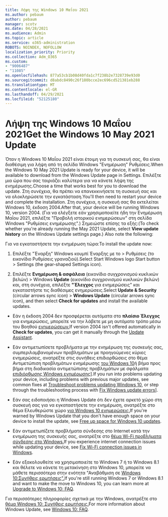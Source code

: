 ```yaml
---
title: Λήψη της Windows 10 Μαΐου 2021
ms.author: pebaum
author: pebaum
manager: scotv
ms.date: 04/28/2021
ms.audience: Admin
ms.topic: article
ms.service: o365-administration
ROBOTS: NOINDEX, NOFOLLOW
localization_priority: Priority
ms.collection: Adm_O365
ms.custom:
- "9006487"
- "11085"
ms.openlocfilehash: 877a53cb1b08d40fda1c7f238b2e7328739e93d0
ms.sourcegitcommit: d8abdc8490c26f180bcce2ec696cd521381eb288
ms.translationtype: MT
ms.contentlocale: el-GR
ms.lasthandoff: 04/29/2021
ms.locfileid: "52125180"
---
```

# <a name="get-the-windows-10-may-2021-update"></a><span data-ttu-id="8a2b2-102">Λήψη της Windows 10 Μαΐου 2021</span><span class="sxs-lookup"><span data-stu-id="8a2b2-102">Get the Windows 10 May 2021 Update</span></span>

<span data-ttu-id="8a2b2-103">Όταν η Windows 10 Μαΐου 2021 είναι έτοιμη για τη συσκευή σας, θα είναι διαθέσιμη για λήψη από τη σελίδα Windows "Ενημέρωση" Ρυθμίσεις.</span><span class="sxs-lookup"><span data-stu-id="8a2b2-103">When the Windows 10 May 2021 Update is ready for your device, it will be available to download from the Windows Update page in Settings.</span></span> <span data-ttu-id="8a2b2-104">Επιλέξτε μια ώρα που σας ταιριάζει καλύτερα για να κάνετε λήψη της ενημέρωσης.</span><span class="sxs-lookup"><span data-stu-id="8a2b2-104">Choose a time that works best for you to download the update.</span></span> <span data-ttu-id="8a2b2-105">Στη συνέχεια, θα πρέπει να επανεκκινήσετε τη συσκευή σας και να ολοκληρώσετε την εγκατάσταση.</span><span class="sxs-lookup"><span data-stu-id="8a2b2-105">You'll then need to restart your device and complete the installation.</span></span> <span data-ttu-id="8a2b2-106">Στη συνέχεια, η συσκευή σας θα εκτελείται Windows 10, έκδοση 2004.</span><span class="sxs-lookup"><span data-stu-id="8a2b2-106">After that, your device will be running Windows 10, version 2004.</span></span> <span data-ttu-id="8a2b2-107">(Για να ελέγξετε εάν χρησιμοποιείτε ήδη την Ενημέρωση Μαΐου 2021, επιλέξτε "Προβολή ιστορικού ενημερώσεων" στη σελίδα Windows "Ρυθμίσεις ενημέρωσης".)  Σημειώστε επίσης τα εξής:</span><span class="sxs-lookup"><span data-stu-id="8a2b2-107">(To check whether you're already running the May 2021 Update, select **View update history** on the Windows Update settings page.) Also note the following:</span></span>  

<span data-ttu-id="8a2b2-108">Για να εγκαταστήσετε την ενημέρωση τώρα:</span><span class="sxs-lookup"><span data-stu-id="8a2b2-108">To install the update now:</span></span>

1. <span data-ttu-id="8a2b2-109">Επιλέξτε "Έναρξη" Windows κουμπί Έναρξης με το > Ρυθμίσεις (το εικονίδιο Ρυθμίσεις γραναζιού).</span><span class="sxs-lookup"><span data-stu-id="8a2b2-109">Select Start Windows logo Start button > Settings (the gear-shaped Settings icon).</span></span>

1. <span data-ttu-id="8a2b2-110">Επιλέξτε **Ενημέρωση & ασφάλεια** (εικονίδιο συγχρονισμού κυκλικών βελών) > Windows **Update** (εικονίδιο συγχρονισμού κυκλικών βελών) και, στη συνέχεια, επιλέξτε **"Έλεγχος** για ενημερώσεις" και εγκαταστήστε τις διαθέσιμες ενημερώσεις.</span><span class="sxs-lookup"><span data-stu-id="8a2b2-110">Select **Update & Security** (circular arrows sync icon) > **Windows Update** (circular arrows sync icon), and then select **Check for updates** and install the available updates.</span></span> 

- <span data-ttu-id="8a2b2-111">Εάν η έκδοση 2004 δεν προσφέρεται αυτόματα στο **πλαίσιο Έλεγχος** για ενημερώσεις, μπορείτε να την λάβετε με μη αυτόματο τρόπο μέσω του Βοηθού [ενημερώσεων.](https://www.microsoft.com/software-download/windows10)</span><span class="sxs-lookup"><span data-stu-id="8a2b2-111">If version 2004 isn't offered automatically in **Check for updates**, you can get it manually through the [Update Assistant](https://www.microsoft.com/software-download/windows10).</span></span>

- <span data-ttu-id="8a2b2-112">Εάν αντιμετωπίσετε προβλήματα με την ενημέρωση της συσκευής σας, συμπεριλαμβανομένων προβλημάτων με προηγούμενες κύριες ενημερώσεις, ανατρέξτε στις συνήθεις επιδιορθώσεις στο θέμα Αντιμετώπιση προβλημάτων ενημέρωσης [του Windows 10](https://support.microsoft.com/windows/troubleshoot-problems-updating-windows-10-188c2b0f-10a7-d72f-65b8-32d177eb136c)ή βήμα προς βήμα στη διαδικασία αντιμετώπισης προβλημάτων με σφάλματα [επιδιόρθωσης Windows ενημέρωσης](https://support.microsoft.com/sbs/windows/fix-windows-update-errors-18b693b5-7818-5825-8a7e-2a4a37d6d787)].</span><span class="sxs-lookup"><span data-stu-id="8a2b2-112">If you run into problems updating your device, including problems with previous major updates, see common fixes at [Troubleshoot problems updating Windows 10](https://support.microsoft.com/windows/troubleshoot-problems-updating-windows-10-188c2b0f-10a7-d72f-65b8-32d177eb136c), or step through the troubleshooting process with [Fix Windows update errors](https://support.microsoft.com/sbs/windows/fix-windows-update-errors-18b693b5-7818-5825-8a7e-2a4a37d6d787)].</span></span>

- <span data-ttu-id="8a2b2-113">Εάν σας ειδοποιήσει η Windows Update ότι δεν έχετε αρκετό χώρο στη συσκευή σας για να εγκαταστήσετε την ενημέρωση, ανατρέξτε στο θέμα Ελευθερώστε χώρο [για Windows 10 ενημερώσεις.](https://support.microsoft.com/help/4013876)</span><span class="sxs-lookup"><span data-stu-id="8a2b2-113">If you're warned by Windows Update that you don't have enough space on your device to install the update, see [Free up space for Windows 10 updates](https://support.microsoft.com/help/4013876).</span></span>

- <span data-ttu-id="8a2b2-114">Εάν αντιμετωπίζετε προβλήματα σύνδεσης στο Internet κατά την ενημέρωση της συσκευής σας, ανατρέξτε στο [θέμα Wi-Fi προβλήματα σύνδεσης στο Windows.](https://support.microsoft.com/windows/fix-wi-fi-connection-issues-in-windows-9424a1f7-6a3b-65a6-4d78-7f07eee84d2c)</span><span class="sxs-lookup"><span data-stu-id="8a2b2-114">If you experience internet connection issues while updating your device, see [Fix Wi-Fi connection issues in Windows](https://support.microsoft.com/windows/fix-wi-fi-connection-issues-in-windows-9424a1f7-6a3b-65a6-4d78-7f07eee84d2c).</span></span>

- <span data-ttu-id="8a2b2-115">Εάν εξακολουθείτε να χρησιμοποιείτε το Windows 7 ή το Windows 8.1 και θέλετε να κάνετε τη μετακίνηση στο Windows 10, μπορείτε να μάθετε περισσότερα στην ενότητα "Αναβάθμιση σε [Windows 10:Συνήθεις ερωτήσεις".](https://support.microsoft.com/windows/upgrade-to-windows-10-faq-cce52341-7943-594e-72ce-e1cf00382445)</span><span class="sxs-lookup"><span data-stu-id="8a2b2-115">If you're still running Windows 7 or Windows 8.1 and want to make the move to Windows 10, you can learn more at [Upgrade to Windows 10: FAQ](https://support.microsoft.com/windows/upgrade-to-windows-10-faq-cce52341-7943-594e-72ce-e1cf00382445).</span></span>

<span data-ttu-id="8a2b2-116">Για περισσότερες πληροφορίες σχετικά με την Windows, ανατρέξτε στο [θέμα Windows 10: Συνήθεις ερωτήσεις.](https://support.microsoft.com/windows/windows-update-faq-8a903416-6f45-0718-f5c7-375e92dddeb2)</span><span class="sxs-lookup"><span data-stu-id="8a2b2-116">For more information about Windows Update, see [Windows 10: FAQ](https://support.microsoft.com/windows/windows-update-faq-8a903416-6f45-0718-f5c7-375e92dddeb2).</span></span>


